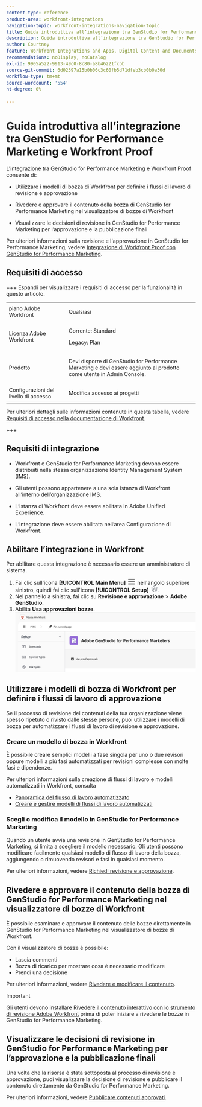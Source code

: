 ```yaml
---
content-type: reference
product-area: workfront-integrations
navigation-topic: workfront-integrations-navigation-topic
title: Guida introduttiva all’integrazione tra GenStudio for Performance Marketing e Workfront Proof
description: Guida introduttiva all’integrazione tra GenStudio for Performance Marketing e Workfront Proof
author: Courtney
feature: Workfront Integrations and Apps, Digital Content and Documents
recommendations: noDisplay, noCatalog
exl-id: 9905a522-9913-49c0-8c80-a8b46221fcbb
source-git-commit: 6d02397a15b0b06c3c60fb5d71dfeb3cb0b0a30d
workflow-type: tm+mt
source-wordcount: '554'
ht-degree: 0%

---
```


# Guida introduttiva all’integrazione tra GenStudio for Performance Marketing e Workfront Proof

L&#39;integrazione tra GenStudio for Performance Marketing e Workfront Proof consente di:

* Utilizzare i modelli di bozza di Workfront per definire i flussi di lavoro di revisione e approvazione

* Rivedere e approvare il contenuto della bozza di GenStudio for Performance Marketing nel visualizzatore di bozze di Workfront

* Visualizzare le decisioni di revisione in GenStudio for Performance Marketing per l’approvazione e la pubblicazione finali

Per ulteriori informazioni sulla revisione e l&#39;approvazione in GenStudio for Performance Marketing, vedere [Integrazione di Workfront Proof con GenStudio for Performance Marketing](https://experienceleague.adobe.com/it/docs/genstudio-for-performance-marketing/user-guide/approve/proof-integration).


## Requisiti di accesso

+++ Espandi per visualizzare i requisiti di accesso per la funzionalità in questo articolo.

<table style="table-layout:auto"> 
 <col> 
 <col> 
 <tbody> 
 <tr> 
   <td role="rowheader">piano Adobe Workfront</td> 
   <td> 
   <p>Qualsiasi</p> 
   </td> 
  </tr> 
  <tr> 
   <td role="rowheader">Licenza Adobe Workfront</td> 
   <td> 
   <p>Corrente: Standard </p> 
   <p>Legacy: Plan </p></td> 
  </tr> 
  <tr> 
   <td role="rowheader">Prodotto</td> 
   <td> 
   <p> Devi disporre di GenStudio for Performance Marketing e devi essere aggiunto al prodotto come utente in Admin Console. </p> </td> 
  </tr> 
  <tr> 
   <td role="rowheader">Configurazioni del livello di accesso</td> 
   <td> <p>Modifica accesso ai progetti</p> </td> 
  </tr> 
 </tbody> 
</table>

Per ulteriori dettagli sulle informazioni contenute in questa tabella, vedere [Requisiti di accesso nella documentazione di Workfront](/help/quicksilver/administration-and-setup/add-users/access-levels-and-object-permissions/access-level-requirements-in-documentation.md).

+++


## Requisiti di integrazione

* Workfront e GenStudio for Performance Marketing devono essere distribuiti nella stessa organizzazione Identity Management System (IMS).

* Gli utenti possono appartenere a una sola istanza di Workfront all’interno dell’organizzazione IMS.

* L’istanza di Workfront deve essere abilitata in Adobe Unified Experience.

* L’integrazione deve essere abilitata nell’area Configurazione di Workfront.


## Abilitare l’integrazione in Workfront

Per abilitare questa integrazione è necessario essere un amministratore di sistema.

1. Fai clic sull&#39;icona **[!UICONTROL Main Menu]** ![Main Menu](/help/_includes/assets/main-menu-icon-left-nav.png) nell&#39;angolo superiore sinistro, quindi fai clic sull&#39;icona **[!UICONTROL Setup]** ![Setup](/help/_includes/assets/gear-icon-setup.png).
1. Nel pannello a sinistra, fai clic su **Revisione e approvazione** > **Adobe GenStudio**.
1. Abilita **Usa approvazioni bozze**.
   ![abilitare la verifica per l&#39;impostazione di GenStudio](assets/enable-proofing-gs.png)

## Utilizzare i modelli di bozza di Workfront per definire i flussi di lavoro di approvazione

Se il processo di revisione dei contenuti della tua organizzazione viene spesso ripetuto o rivisto dalle stesse persone, puoi utilizzare i modelli di bozza per automatizzare i flussi di lavoro di revisione e approvazione.

### Creare un modello di bozza in Workfront

È possibile creare semplici modelli a fase singola per uno o due revisori oppure modelli a più fasi automatizzati per revisioni complesse con molte fasi e dipendenze.

Per ulteriori informazioni sulla creazione di flussi di lavoro e modelli automatizzati in Workfront, consulta

* [Panoramica del flusso di lavoro automatizzato](/help/quicksilver/review-and-approve-work/proofing/proofing-overview/automated-workflow.md)
* [Creare e gestire modelli di flussi di lavoro automatizzati](/help/quicksilver/administration-and-setup/manage-workfront/configure-proofing/create-manage-automated-workflow-templates.md)

### Scegli o modifica il modello in GenStudio for Performance Marketing

Quando un utente avvia una revisione in GenStudio for Performance Marketing, si limita a scegliere il modello necessario. Gli utenti possono modificare facilmente qualsiasi modello di flusso di lavoro della bozza, aggiungendo o rimuovendo revisori e fasi in qualsiasi momento.

Per ulteriori informazioni, vedere [Richiedi revisione e approvazione](https://experienceleague.adobe.com/it/docs/genstudio-for-performance-marketing/user-guide/approve/request-review).

## Rivedere e approvare il contenuto della bozza di GenStudio for Performance Marketing nel visualizzatore di bozze di Workfront

È possibile esaminare e approvare il contenuto delle bozze direttamente in GenStudio for Performance Marketing nel visualizzatore di bozze di Workfront.

Con il visualizzatore di bozze è possibile:

* Lascia commenti
* Bozza di ricarico per mostrare cosa è necessario modificare
* Prendi una decisione

Per ulteriori informazioni, vedere [Rivedere e modificare il contenuto](https://experienceleague.adobe.com/it/docs/genstudio-for-performance-marketing/user-guide/approve/review-and-edit).


>[!IMPORTANT]
>
>Gli utenti devono installare [Rivedere il contenuto interattivo con lo strumento di revisione Adobe Workfront](/help/quicksilver/review-and-approve-work/proofing/reviewing-proofs-within-workfront/review-a-proof/review-proof-in-web-viewer-extension.md) prima di poter iniziare a rivedere le bozze in GenStudio for Performance Marketing.


## Visualizzare le decisioni di revisione in GenStudio for Performance Marketing per l’approvazione e la pubblicazione finali

Una volta che la risorsa è stata sottoposta al processo di revisione e approvazione, puoi visualizzare la decisione di revisione e pubblicare il contenuto direttamente da GenStudio for Performance Marketing.

Per ulteriori informazioni, vedere [Pubblicare contenuti approvati](https://experienceleague.adobe.com/it/docs/genstudio-for-performance-marketing/user-guide/approve/publish-content).
